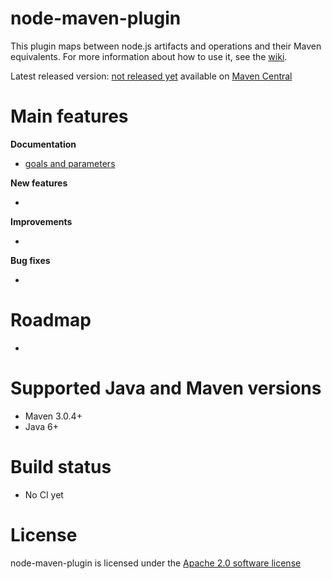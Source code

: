<!--
~ Copyright 2013 Peter Janes (peterjanes)
~
~ Licensed under the Apache License, Version 2.0 (the "License");
~ you may not use this file except in compliance with the License.
~ You may obtain a copy of the License at
~
~   http://www.apache.org/licenses/LICENSE-2.0
~
~ Unless required by applicable law or agreed to in writing,
~ software distributed under the License is distributed on an
~ "AS IS" BASIS, WITHOUT WARRANTIES OR CONDITIONS OF ANY
~ KIND, either express or implied.  See the License for the
~ specific language governing permissions and limitations
~ under the License.
-->

node-maven-plugin
=================

This plugin maps between node.js artifacts and operations and their Maven equivalents.  For more information about how to use it, see the [wiki](https://github.com/peterjanes/node-maven-plugin/wiki).

Latest released version: [not released yet](https://github.com/peterjanes/node-maven-plugin/wiki#wiki-changelog) available on [Maven Central](http://search.maven.org/#search|gav|1|g%3A%22com.github.peterjanes.node%22%20AND%20a%3A%22node-maven-plugin%22)


Main features
=============

**Documentation**

  * [goals and parameters](https://github.com/peterjanes/node-maven-plugin/wiki/Goals)


**New features**

  *

**Improvements**

  *

**Bug fixes**

  *

Roadmap
=======

*


Supported Java and Maven versions
=================================
  * Maven 3.0.4+
  * Java 6+


Build status
============
* No CI yet


License
=======

node-maven-plugin is licensed under the [Apache 2.0 software license](http://www.apache.org/licenses/LICENSE-2.0.html)
